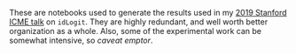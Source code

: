 
These are notebooks used to generate the results used in my [2019 Stanford ICME talk](https://docs.google.com/presentation/d/1NAkj0c1H5kCUv64mC1v8n3oH56OmHViUlNSkSSnIe-k) on `idLogit`. They are highly redundant, and well worth better organization as a whole. Also, some of the experimental work can be somewhat intensive, so _caveat emptor_. 